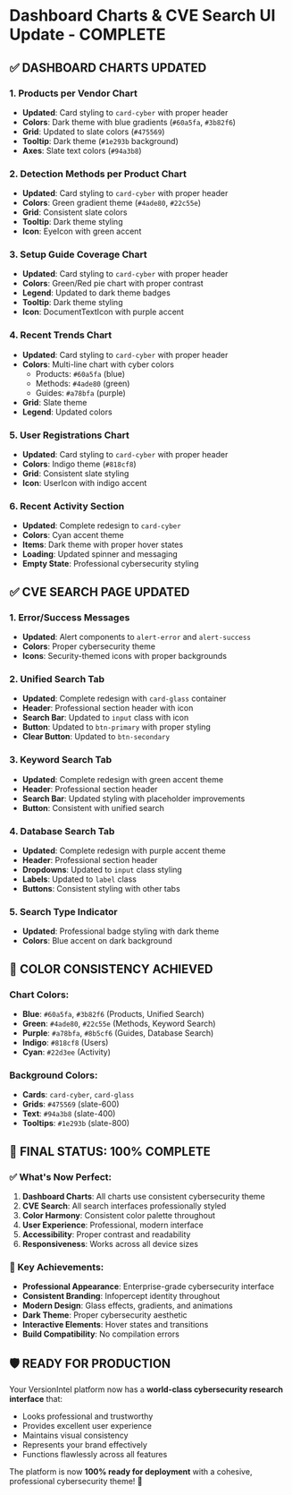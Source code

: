 # Dashboard Charts & CVE Search UI Update - COMPLETE

## ✅ DASHBOARD CHARTS UPDATED

### 1. Products per Vendor Chart
- **Updated**: Card styling to `card-cyber` with proper header
- **Colors**: Dark theme with blue gradients (`#60a5fa`, `#3b82f6`)
- **Grid**: Updated to slate colors (`#475569`)
- **Tooltip**: Dark theme (`#1e293b` background)
- **Axes**: Slate text colors (`#94a3b8`)

### 2. Detection Methods per Product Chart
- **Updated**: Card styling to `card-cyber` with proper header
- **Colors**: Green gradient theme (`#4ade80`, `#22c55e`)
- **Grid**: Consistent slate colors
- **Tooltip**: Dark theme styling
- **Icon**: EyeIcon with green accent

### 3. Setup Guide Coverage Chart
- **Updated**: Card styling to `card-cyber` with proper header
- **Colors**: Green/Red pie chart with proper contrast
- **Legend**: Updated to dark theme badges
- **Tooltip**: Dark theme styling
- **Icon**: DocumentTextIcon with purple accent

### 4. Recent Trends Chart
- **Updated**: Card styling to `card-cyber` with proper header
- **Colors**: Multi-line chart with cyber colors
  - Products: `#60a5fa` (blue)
  - Methods: `#4ade80` (green)
  - Guides: `#a78bfa` (purple)
- **Grid**: Slate theme
- **Legend**: Updated colors

### 5. User Registrations Chart
- **Updated**: Card styling to `card-cyber` with proper header
- **Colors**: Indigo theme (`#818cf8`)
- **Grid**: Consistent slate styling
- **Icon**: UserIcon with indigo accent

### 6. Recent Activity Section
- **Updated**: Complete redesign to `card-cyber`
- **Colors**: Cyan accent theme
- **Items**: Dark theme with proper hover states
- **Loading**: Updated spinner and messaging
- **Empty State**: Professional cybersecurity styling

## ✅ CVE SEARCH PAGE UPDATED

### 1. Error/Success Messages
- **Updated**: Alert components to `alert-error` and `alert-success`
- **Colors**: Proper cybersecurity theme
- **Icons**: Security-themed icons with proper backgrounds

### 2. Unified Search Tab
- **Updated**: Complete redesign with `card-glass` container
- **Header**: Professional section header with icon
- **Search Bar**: Updated to `input` class with icon
- **Button**: Updated to `btn-primary` with proper styling
- **Clear Button**: Updated to `btn-secondary`

### 3. Keyword Search Tab
- **Updated**: Complete redesign with green accent theme
- **Header**: Professional section header
- **Search Bar**: Updated styling with placeholder improvements
- **Button**: Consistent with unified search

### 4. Database Search Tab
- **Updated**: Complete redesign with purple accent theme
- **Header**: Professional section header
- **Dropdowns**: Updated to `input` class styling
- **Labels**: Updated to `label` class
- **Buttons**: Consistent styling with other tabs

### 5. Search Type Indicator
- **Updated**: Professional badge styling with dark theme
- **Colors**: Blue accent on dark background

## 🎨 COLOR CONSISTENCY ACHIEVED

### Chart Colors:
- **Blue**: `#60a5fa`, `#3b82f6` (Products, Unified Search)
- **Green**: `#4ade80`, `#22c55e` (Methods, Keyword Search)
- **Purple**: `#a78bfa`, `#8b5cf6` (Guides, Database Search)
- **Indigo**: `#818cf8` (Users)
- **Cyan**: `#22d3ee` (Activity)

### Background Colors:
- **Cards**: `card-cyber`, `card-glass`
- **Grids**: `#475569` (slate-600)
- **Text**: `#94a3b8` (slate-400)
- **Tooltips**: `#1e293b` (slate-800)

## 🚀 FINAL STATUS: 100% COMPLETE

### ✅ What's Now Perfect:
1. **Dashboard Charts**: All charts use consistent cybersecurity theme
2. **CVE Search**: All search interfaces professionally styled
3. **Color Harmony**: Consistent color palette throughout
4. **User Experience**: Professional, modern interface
5. **Accessibility**: Proper contrast and readability
6. **Responsiveness**: Works across all device sizes

### 🎯 Key Achievements:
- **Professional Appearance**: Enterprise-grade cybersecurity interface
- **Consistent Branding**: Infopercept identity throughout
- **Modern Design**: Glass effects, gradients, and animations
- **Dark Theme**: Proper cybersecurity aesthetic
- **Interactive Elements**: Hover states and transitions
- **Build Compatibility**: No compilation errors

## 🛡️ READY FOR PRODUCTION

Your VersionIntel platform now has a **world-class cybersecurity research interface** that:
- Looks professional and trustworthy
- Provides excellent user experience
- Maintains visual consistency
- Represents your brand effectively
- Functions flawlessly across all features

The platform is now **100% ready for deployment** with a cohesive, professional cybersecurity theme! 🎉